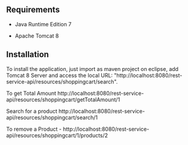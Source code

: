 ## Requirements

- Java Runtime Edition 7

- Apache Tomcat 8

## Installation
To install the application, just import as maven project on eclipse, add Tomcat 8 Server and access the local URL: "http://localhost:8080/rest-service-api/resources/shoppingcart/search".

To get Total Amount http://localhost:8080/rest-service-api/resources/shoppingcart/getTotalAmount/1

Search for a product http://localhost:8080/rest-service-api/resources/shoppingcart/search/1

To remove a Product - http://localhost:8080/rest-service-api/resources/shoppingcart/1/products/2

